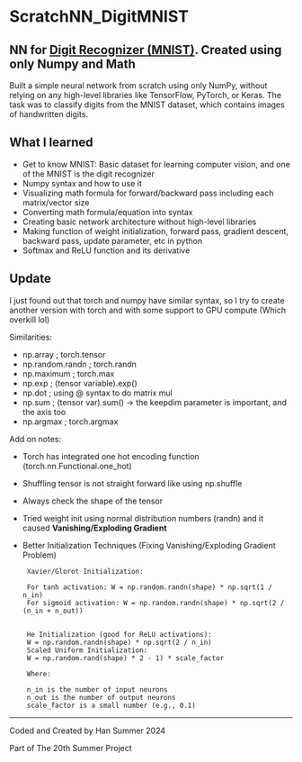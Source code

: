 # ScratchNN_DigitMNIST
NN for [Digit Recognizer (MNIST)](https://yann.lecun.com/exdb/mnist/index.html). Created using only Numpy and Math
---
 Built a simple neural network from scratch using only NumPy, without relying on any high-level libraries like TensorFlow, PyTorch, or Keras. The task was to classify digits from the MNIST dataset, which contains images of handwritten digits.

 ## What I learned
 - Get to know MNIST: Basic dataset for learning computer vision, and one of the MNIST is the digit recognizer
 - Numpy syntax and how to use it 
 - Visualizing math formula for forward/backward pass including each matrix/vector size
 - Converting math formula/equation into syntax
 - Creating basic network architecture without high-level libraries
 - Making function of weight initialization, forward pass, gradient descent, backward pass, update parameter, etc in python
 - Softmax and ReLU function and its derivative

 ## Update
 I just found out that torch and numpy have similar syntax, so I try to create another version with torch and with some support to GPU compute (Which overkill lol)

 Similarities:
 - np.array ; torch.tensor
 - np.random.randn ; torch.randn
 - np.maximum ; torch.max
 - np.exp ; (tensor variable).exp()
 - np.dot ; using @ syntax to do matrix mul
 - np.sum ; (tensor var).sum() -> the keepdim parameter is important, and the axis too
 - np.argmax ; torch.argmax

 Add on notes:
 - Torch has integrated one hot encoding function (torch.nn.Functional.one_hot)
 - Shuffling tensor is not straight forward like using np.shuffle
 - Always check the shape of the tensor
 - Tried weight init using normal distribution numbers (randn) and it caused **Vanishing/Exploding Gradient**
 - Better Initialization Techniques (Fixing Vanishing/Exploding Gradient Problem)
 
        Xavier/Glorot Initialization:

        For tanh activation: W = np.random.randn(shape) * np.sqrt(1 / n_in)
        For sigmoid activation: W = np.random.randn(shape) * np.sqrt(2 / (n_in + n_out))


        He Initialization (good for ReLU activations):
        W = np.random.randn(shape) * np.sqrt(2 / n_in)
        Scaled Uniform Initialization:
        W = np.random.rand(shape) * 2 - 1) * scale_factor

        Where:

        n_in is the number of input neurons
        n_out is the number of output neurons
        scale_factor is a small number (e.g., 0.1)
---
Coded and Created by Han Summer 2024

Part of The 20th Summer Project
